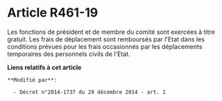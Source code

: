 # Article R461-19

Les fonctions de président et de membre du comité sont exercées à titre gratuit. Les frais de déplacement sont remboursés par
l'Etat dans les conditions prévues pour les frais occasionnés par les déplacements temporaires des personnels civils de
l'Etat.

**Liens relatifs à cet article**

	**Modifié par**:

	  - Décret n°2014-1737 du 29 décembre 2014 - art. 1
